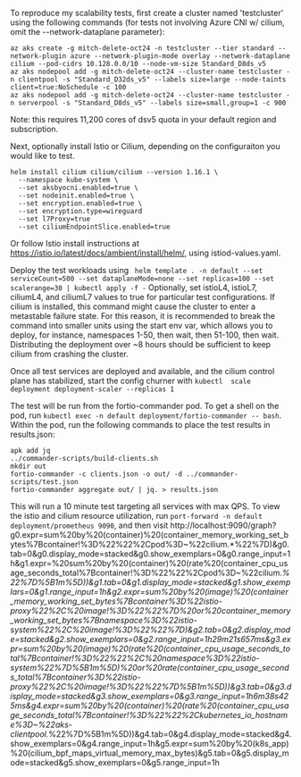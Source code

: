 To reproduce my scalability tests, first create a cluster named 'testcluster' using the following commands (for tests not involving Azure CNI w/ cilium, omit the --network-dataplane parameter):

```
az aks create -g mitch-delete-oct24 -n testcluster --tier standard --network-plugin azure --network-plugin-mode overlay --network-dataplane cilium --pod-cidrs 10.128.0.0/10 --node-vm-size Standard_D8ds_v5 
az aks nodepool add -g mitch-delete-oct24 --cluster-name testcluster -n clientpool -s "Standard_D32ds_v5" --labels size=large --node-taints client=true:NoSchedule -c 100
az aks nodepool add -g mitch-delete-oct24 --cluster-name testcluster -n serverpool -s "Standard_D8ds_v5" --labels size=small,group=1 -c 900
```
Note: this requires 11,200 cores of dsv5 quota in your default region and subscription.

Next, optionally install Istio or Cilium, depending on the configuraiton you would like to test.

```
helm install cilium cilium/cilium --version 1.16.1 \
  --namespace kube-system \
  --set aksbyocni.enabled=true \
  --set nodeinit.enabled=true \
  --set encryption.enabled=true \
  --set encryption.type=wireguard
  --set l7Proxy=true
  --set ciliumEndpointSlice.enabled=true
  ```
  Or follow Istio install instructions at https://istio.io/latest/docs/ambient/install/helm/, using istiod-values.yaml.

  Deploy the test workloads using ` helm template . -n default --set serviceCount=500 --set dataplaneMode=none --set replicas=100 --set scalerange=30 | kubectl apply -f -`
  Optionally, set istioL4, istioL7, ciliumL4, and ciliumL7 values to true for particular test configurations.  If cilium is installed, this command might cause the cluster to enter a metastable failure state.  For this reason, it is recommended to break the command into smaller units using the start env var, which allows you to deploy, for instance, namespaces 1-50, then wait, then 51-100, then wait.  Distributing the deployment over ~8 hours should be sufficient to keep cilium from crashing the cluster.

  Once all test services are deployed and available, and the cilium control plane has stabilized, start the config churner with `kubectl  scale deployment deployment-scaler --replicas 1`

  The test will be run from the fortio-commander pod.  To get a shell on the pod, run `kubectl exec -n default deployment/fortio-commander -- bash`.  Within the pod, run the following commands to place the test results in results.json:

  ```
  apk add jq
  ../commander-scripts/build-clients.sh
  mkdir out
  fortio-commander -c clients.json -o out/ -d ../commander-scripts/test.json
  fortio-commander aggregate out/ | jq. > results.json
  ```
  This will run a 10 minute test targeting all services with max QPS.  To view the istio and cilium resource utilization, run `port-forward -n default deployment/prometheus 9090`, and then visit http://localhost:9090/graph?g0.expr=sum%20by%20(container)%20(container_memory_working_set_bytes%7Bcontainer!%3D%22%22%2Cpod%3D~%22cilium.*%22%7D)&g0.tab=0&g0.display_mode=stacked&g0.show_exemplars=0&g0.range_input=1h&g1.expr=%20sum%20by%20(container)%20(rate%20(container_cpu_usage_seconds_total%7Bcontainer!%3D%22%22%2Cpod%3D~%22cilium.*%22%7D%5B1m%5D))&g1.tab=0&g1.display_mode=stacked&g1.show_exemplars=0&g1.range_input=1h&g2.expr=sum%20by%20(image)%20(container_memory_working_set_bytes%7Bcontainer%3D%22istio-proxy%22%2C%20image!%3D%22%22%7D%20or%20container_memory_working_set_bytes%7Bnamespace%3D%22istio-system%22%2C%20image!%3D%22%22%7D)&g2.tab=0&g2.display_mode=stacked&g2.show_exemplars=0&g2.range_input=1h29m21s657ms&g3.expr=sum%20by%20(image)%20(rate%20(container_cpu_usage_seconds_total%7Bcontainer!%3D%22%22%2C%20namespace%3D%22istio-system%22%7D%5B1m%5D)%20or%20rate(container_cpu_usage_seconds_total%7Bcontainer%3D%22istio-proxy%22%2C%20image!%3D%22%22%7D%5B1m%5D))&g3.tab=0&g3.display_mode=stacked&g3.show_exemplars=0&g3.range_input=1h6m38s425ms&g4.expr=sum%20by%20(container)%20(rate%20(container_cpu_usage_seconds_total%7Bcontainer!%3D%22%22%2Ckubernetes_io_hostname%3D~%22aks-clientpool.*%22%7D%5B1m%5D))&g4.tab=0&g4.display_mode=stacked&g4.show_exemplars=0&g4.range_input=1h&g5.expr=sum%20by%20(k8s_app)%20(cilium_bpf_maps_virtual_memory_max_bytes)&g5.tab=0&g5.display_mode=stacked&g5.show_exemplars=0&g5.range_input=1h